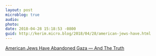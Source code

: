 ```yaml
---
layout: post
microblog: true
audio: 
photo: 
date: 2018-04-28 15:18:53 -0800
guid: http://kerim.micro.blog/2018/04/28/american-jews-have.html
---
```

[American Jews Have Abandoned Gaza — And The Truth](https://forward.com/opinion/399738/american-jews-have-abandoned-gaza-and-the-truth/)
